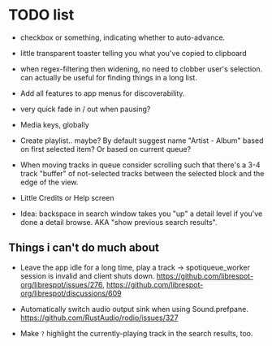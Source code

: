 # TODO list

* checkbox or something, indicating whether to auto-advance.

* little transparent toaster telling you what you've copied to clipboard

* when regex-filtering then widening, no need to clobber user's selection.  can actually be useful
  for finding things in a long list.

* Add all features to app menus for discoverability.

* very quick fade in / out when pausing?

* Media keys, globally

* Create playlist.. maybe? By default suggest name "Artist - Album"
  based on first selected item?  Or based on current queue?

* When moving tracks in queue consider scrolling such that there's a
  3-4 track "buffer" of not-selected tracks between the selected block
  and the edge of the view.

* Little Credits or Help screen

* Idea: backspace in search window takes you "up" a detail level if
  you've done a detail browse. AKA "show previous search results".

## Things i can't do much about

* Leave the app idle for a long time, play a track ->
  spotiqueue_worker session is invalid and client shuts down.
  https://github.com/librespot-org/librespot/issues/276,
  https://github.com/librespot-org/librespot/discussions/609

* Automatically switch audio output sink when using Sound.prefpane.
  https://github.com/RustAudio/rodio/issues/327

* Make `?` highlight the currently-playing track in the search results, too.
